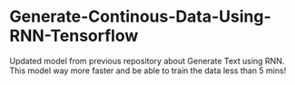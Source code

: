 # Generate-Continous-Data-Using-RNN-Tensorflow
Updated model from previous repository about Generate Text using RNN. This model way more faster and be able to train the data less than 5 mins!
